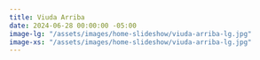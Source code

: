 ```yaml
---
title: Viuda Arriba
date: 2024-06-28 00:00:00 -05:00
image-lg: "/assets/images/home-slideshow/viuda-arriba-lg.jpg"
image-xs: "/assets/images/home-slideshow/viuda-arriba-lg.jpg"
---
```


